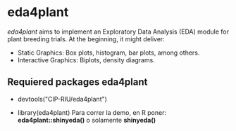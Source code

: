 # eda4plant

*eda4plant* aims to implement an Exploratory Data Analysis (EDA) module for plant breeding trials. At the beginning, it might deliver:

- Static Graphics: Box plots, histogram, bar plots, among others. 
- Interactive Graphics: Biplots, density diagrams.

## Requiered packages eda4plant
- devtools("CIP-RIU/eda4plant")


- library(eda4plant)
Para correr la demo, en R poner: **eda4plant::shinyeda()** o solamente **shinyeda()**
